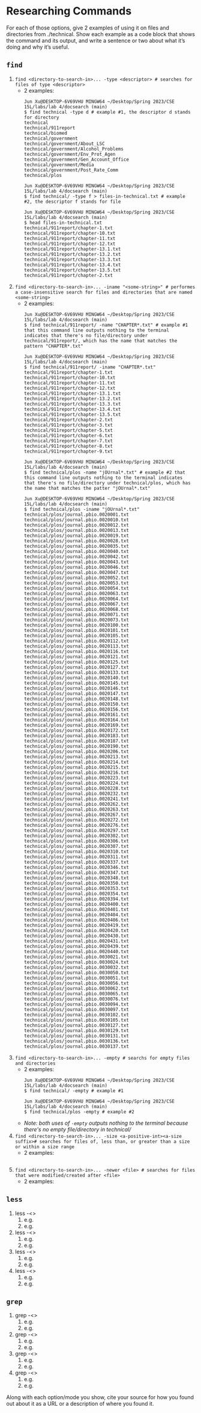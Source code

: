 # Researching Commands
For each of those options, give 2 examples of using it on files and directories from ./technical. Show each example as a code block that shows the command and its output, and write a sentence or two about what it’s doing and why it’s useful.

## `find`
1. `find <directory-to-search-in>... -type <descriptor> # searches for files of type <descriptor>`
   - 2 examples: 
      ```
      Jun Xu@DESKTOP-6V69VHU MINGW64 ~/Desktop/Spring 2023/CSE 15L/labs/lab 4/docsearch (main)
      $ find technical -type d # example #1, the descriptor d stands for directory
      technical
      technical/911report
      technical/biomed
      technical/government
      technical/government/About_LSC
      technical/government/Alcohol_Problems
      technical/government/Env_Prot_Agen
      technical/government/Gen_Account_Office
      technical/government/Media
      technical/government/Post_Rate_Comm
      technical/plos
      
      ```
      ```
      Jun Xu@DESKTOP-6V69VHU MINGW64 ~/Desktop/Spring 2023/CSE 15L/labs/lab 4/docsearch (main)
      $ find technical/ -type f > files-in-technical.txt # example #2, the descriptor f stands for file

      Jun Xu@DESKTOP-6V69VHU MINGW64 ~/Desktop/Spring 2023/CSE 15L/labs/lab 4/docsearch (main)
      $ head files-in-technical.txt
      technical/911report/chapter-1.txt
      technical/911report/chapter-10.txt
      technical/911report/chapter-11.txt
      technical/911report/chapter-12.txt
      technical/911report/chapter-13.1.txt
      technical/911report/chapter-13.2.txt
      technical/911report/chapter-13.3.txt
      technical/911report/chapter-13.4.txt
      technical/911report/chapter-13.5.txt
      technical/911report/chapter-2.txt
      
      ```
2. `find <directory-to-search-in>... -iname "<some-string>" # performes a case-insensitive search for files and directories that are named <some-string>`
   - 2 examples:
      ```
      Jun Xu@DESKTOP-6V69VHU MINGW64 ~/Desktop/Spring 2023/CSE 15L/labs/lab 4/docsearch (main)
      $ find technical/911report/ -name "CHAPTER*.txt" # example #1 that this command line outputs nothing to the terminal indicates that there's no file/directory under technical/911report/, which has the name that matches the pattern "CHAPTER*.txt"

      Jun Xu@DESKTOP-6V69VHU MINGW64 ~/Desktop/Spring 2023/CSE 15L/labs/lab 4/docsearch (main)
      $ find technical/911report/ -iname "CHAPTER*.txt"
      technical/911report/chapter-1.txt
      technical/911report/chapter-10.txt
      technical/911report/chapter-11.txt
      technical/911report/chapter-12.txt
      technical/911report/chapter-13.1.txt
      technical/911report/chapter-13.2.txt
      technical/911report/chapter-13.3.txt
      technical/911report/chapter-13.4.txt
      technical/911report/chapter-13.5.txt
      technical/911report/chapter-2.txt
      technical/911report/chapter-3.txt
      technical/911report/chapter-5.txt
      technical/911report/chapter-6.txt
      technical/911report/chapter-7.txt
      technical/911report/chapter-8.txt
      technical/911report/chapter-9.txt

      ```
      ```
      Jun Xu@DESKTOP-6V69VHU MINGW64 ~/Desktop/Spring 2023/CSE 15L/labs/lab 4/docsearch (main)
      $ find technical/plos -name "jOUrnal*.txt" # example #2 that this command line outputs nothing to the terminal indicates that there's no file/directory under technical/plos, which has the name that matches the patter "jOUrnal*.txt"

      Jun Xu@DESKTOP-6V69VHU MINGW64 ~/Desktop/Spring 2023/CSE 15L/labs/lab 4/docsearch (main)
      $ find technical/plos -iname "jOUrnal*.txt"
      technical/plos/journal.pbio.0020001.txt
      technical/plos/journal.pbio.0020010.txt
      technical/plos/journal.pbio.0020012.txt
      technical/plos/journal.pbio.0020013.txt
      technical/plos/journal.pbio.0020019.txt
      technical/plos/journal.pbio.0020028.txt
      technical/plos/journal.pbio.0020035.txt
      technical/plos/journal.pbio.0020040.txt
      technical/plos/journal.pbio.0020042.txt
      technical/plos/journal.pbio.0020043.txt
      technical/plos/journal.pbio.0020046.txt
      technical/plos/journal.pbio.0020047.txt
      technical/plos/journal.pbio.0020052.txt
      technical/plos/journal.pbio.0020053.txt
      technical/plos/journal.pbio.0020054.txt
      technical/plos/journal.pbio.0020063.txt
      technical/plos/journal.pbio.0020064.txt
      technical/plos/journal.pbio.0020067.txt
      technical/plos/journal.pbio.0020068.txt
      technical/plos/journal.pbio.0020071.txt
      technical/plos/journal.pbio.0020073.txt
      technical/plos/journal.pbio.0020100.txt
      technical/plos/journal.pbio.0020101.txt
      technical/plos/journal.pbio.0020105.txt
      technical/plos/journal.pbio.0020112.txt
      technical/plos/journal.pbio.0020113.txt
      technical/plos/journal.pbio.0020116.txt
      technical/plos/journal.pbio.0020121.txt
      technical/plos/journal.pbio.0020125.txt
      technical/plos/journal.pbio.0020127.txt
      technical/plos/journal.pbio.0020133.txt
      technical/plos/journal.pbio.0020140.txt
      technical/plos/journal.pbio.0020145.txt
      technical/plos/journal.pbio.0020146.txt
      technical/plos/journal.pbio.0020147.txt
      technical/plos/journal.pbio.0020148.txt
      technical/plos/journal.pbio.0020150.txt
      technical/plos/journal.pbio.0020156.txt
      technical/plos/journal.pbio.0020161.txt
      technical/plos/journal.pbio.0020164.txt
      technical/plos/journal.pbio.0020169.txt
      technical/plos/journal.pbio.0020172.txt
      technical/plos/journal.pbio.0020183.txt
      technical/plos/journal.pbio.0020187.txt
      technical/plos/journal.pbio.0020190.txt
      technical/plos/journal.pbio.0020206.txt
      technical/plos/journal.pbio.0020213.txt
      technical/plos/journal.pbio.0020214.txt
      technical/plos/journal.pbio.0020215.txt
      technical/plos/journal.pbio.0020216.txt
      technical/plos/journal.pbio.0020223.txt
      technical/plos/journal.pbio.0020224.txt
      technical/plos/journal.pbio.0020228.txt
      technical/plos/journal.pbio.0020232.txt
      technical/plos/journal.pbio.0020241.txt
      technical/plos/journal.pbio.0020262.txt
      technical/plos/journal.pbio.0020263.txt
      technical/plos/journal.pbio.0020267.txt
      technical/plos/journal.pbio.0020272.txt
      technical/plos/journal.pbio.0020276.txt
      technical/plos/journal.pbio.0020297.txt
      technical/plos/journal.pbio.0020302.txt
      technical/plos/journal.pbio.0020306.txt
      technical/plos/journal.pbio.0020307.txt
      technical/plos/journal.pbio.0020310.txt
      technical/plos/journal.pbio.0020311.txt
      technical/plos/journal.pbio.0020337.txt
      technical/plos/journal.pbio.0020346.txt
      technical/plos/journal.pbio.0020347.txt
      technical/plos/journal.pbio.0020348.txt
      technical/plos/journal.pbio.0020350.txt
      technical/plos/journal.pbio.0020353.txt
      technical/plos/journal.pbio.0020354.txt
      technical/plos/journal.pbio.0020394.txt
      technical/plos/journal.pbio.0020400.txt
      technical/plos/journal.pbio.0020401.txt
      technical/plos/journal.pbio.0020404.txt
      technical/plos/journal.pbio.0020406.txt
      technical/plos/journal.pbio.0020419.txt
      technical/plos/journal.pbio.0020420.txt
      technical/plos/journal.pbio.0020430.txt
      technical/plos/journal.pbio.0020431.txt
      technical/plos/journal.pbio.0020439.txt
      technical/plos/journal.pbio.0020440.txt
      technical/plos/journal.pbio.0030021.txt
      technical/plos/journal.pbio.0030024.txt
      technical/plos/journal.pbio.0030032.txt
      technical/plos/journal.pbio.0030050.txt
      technical/plos/journal.pbio.0030051.txt
      technical/plos/journal.pbio.0030056.txt
      technical/plos/journal.pbio.0030062.txt
      technical/plos/journal.pbio.0030065.txt
      technical/plos/journal.pbio.0030076.txt
      technical/plos/journal.pbio.0030094.txt
      technical/plos/journal.pbio.0030097.txt
      technical/plos/journal.pbio.0030102.txt
      technical/plos/journal.pbio.0030105.txt
      technical/plos/journal.pbio.0030127.txt
      technical/plos/journal.pbio.0030129.txt
      technical/plos/journal.pbio.0030131.txt
      technical/plos/journal.pbio.0030136.txt
      technical/plos/journal.pbio.0030137.txt

      ```
3. `find <directory-to-search-in>... -empty # searchs for empty files and directories`
   - 2 examples:
      ```
      Jun Xu@DESKTOP-6V69VHU MINGW64 ~/Desktop/Spring 2023/CSE 15L/labs/lab 4/docsearch (main)
      $ find technical/ -empty # example #1
      
      ```
      ```
      Jun Xu@DESKTOP-6V69VHU MINGW64 ~/Desktop/Spring 2023/CSE 15L/labs/lab 4/docsearch (main)
      $ find technical/plos -empty # example #2
      
      ```
   - *Note: both uses of `-empty` outputs nothing to the terminal because there's no empty file/directory in technical/*
4. `find <directory-to-search-in>... -size <a-positive-int><a-size suffix># searches for files of, less than, or greater than a size or within a size range`
   - 2 examples:
      ```
      
      ```
5. `find <directory-to-search-in>... -newer <file> # searches for files that were modified/created after <file>`
   - 2 examples:

## `less`
1. less -<>
   1) e.g.
   2) e.g.
2. less -<>
   1) e.g.
   2) e.g.
3. less -<>
   1) e.g.
   2) e.g. 
4. less -<>
   1) e.g.
   2) e.g. 

## `grep`
1. grep -<>
   1) e.g.
   2) e.g.
2. grep -<>
   1) e.g.
   2) e.g.
3. grep -<>
   1) e.g.
   2) e.g.
4. grep -<>
   1) e.g.
   2) e.g.


Along with each option/mode you show, cite your source for how you found out about it as a URL or a description of where you found it.
